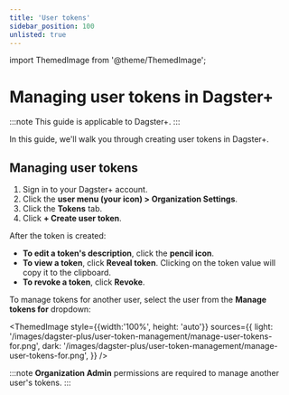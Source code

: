 ```yaml
---
title: 'User tokens'
sidebar_position: 100
unlisted: true
---
```


import ThemedImage from '@theme/ThemedImage';

# Managing user tokens in Dagster+

:::note
This guide is applicable to Dagster+.
:::

In this guide, we'll walk you through creating user tokens in Dagster+.

## Managing user tokens
1. Sign in to your Dagster+ account.
2. Click the **user menu (your icon) > Organization Settings**.
3. Click the **Tokens** tab.
4. Click **+ Create user token**.

After the token is created:

- **To edit a token's description**, click the **pencil icon**.
- **To view a token**, click **Reveal token**. Clicking on the token value will copy it to the clipboard.
- **To revoke a token**, click **Revoke**.

To manage tokens for another user, select the user from the **Manage tokens for** dropdown:

<ThemedImage
  style={{width:'100%', height: 'auto'}}
  sources={{
    light: '/images/dagster-plus/user-token-management/manage-user-tokens-for.png',
    dark: '/images/dagster-plus/user-token-management/manage-user-tokens-for.png',
  }}
/>

:::note
**Organization Admin** permissions are required to manage another user's tokens.
:::